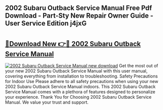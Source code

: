 ## 2002 Subaru Outback Service Manual Free Pdf Download - Part-Sty New Repair Owner Guide - User Service Edition j4jxG

# <h2><a href="http://bc36768.oget.top/?id=2002+Subaru+Outback+Service+Manual">🔗Download New 👉🔴 2002 Subaru Outback Service Manual</a></h2>

[![2002 Subaru Outback Service Manual new download](https://i.imgur.com/5g1atiW.png)](http://bc36768.oget.top/?id=2002+Subaru+Outback+Service+Manual)
Get the most out of your new 2002 Subaru Outback Service Manual with this user manual, covering everything from installation to troubleshooting. Safety Precautions for Indoor Use Please adhere to all safety precautions when using your new 2002 Subaru Outback Service Manual indoors. This 2002 Subaru Outback Service Manual comes with a plethora of features designed to personalize your experience. Thank You for Choosing 2002 Subaru Outback Service Manual. We value your trust and support.

